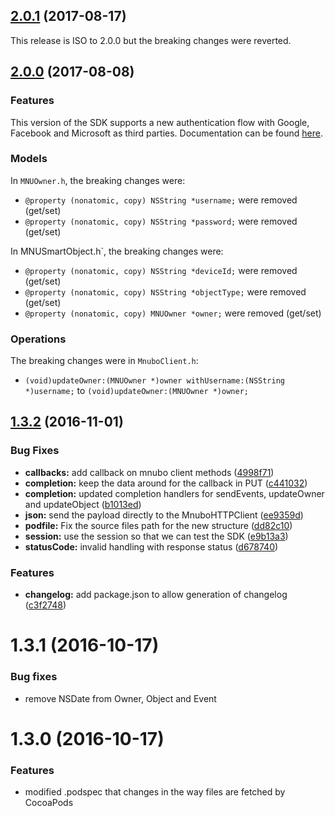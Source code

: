 <a name="2.0.1"></a>
## [2.0.1](https://github.com/mnubo/mnubo-ios-sdk/compare/v2.0.0...v2.0.1) (2017-08-17)

This release is ISO to 2.0.0 but the breaking changes were reverted.

<a name="2.0.0"></a>
## [2.0.0](https://github.com/mnubo/mnubo-ios-sdk/compare/v1.3.2..v2.0.0) (2017-08-08)

### Features
This version of the SDK supports a new authentication flow with Google, Facebook and Microsoft as third parties.
Documentation can be found [here](https://smartobjects.mnubo.com/documentation/api_security.html#third-party-authentication-services-via-sso).

### Models

In `MNUOwner.h`, the breaking changes were:

* `@property (nonatomic, copy) NSString *username;` were removed (get/set)
* `@property (nonatomic, copy) NSString *password;` were removed (get/set)

In MNUSmartObject.h`, the breaking changes were:
* `@property (nonatomic, copy) NSString *deviceId;` were removed (get/set)
* `@property (nonatomic, copy) NSString *objectType;` were removed (get/set)
* `@property (nonatomic, copy) MNUOwner *owner;` were removed (get/set)


### Operations

The breaking changes were in `MnuboClient.h`:
* `(void)updateOwner:(MNUOwner *)owner withUsername:(NSString *)username;` to `(void)updateOwner:(MNUOwner *)owner;`

<a name="1.3.2"></a>
## [1.3.2](https://github.com/mnubo/mnubo-ios-sdk/compare/1.3.1...v1.3.2) (2016-11-01)


### Bug Fixes

* **callbacks:** add callback on mnubo client methods ([4998f71](https://github.com/mnubo/mnubo-ios-sdk/commit/4998f71))
* **completion:** keep the data around for the callback in PUT ([c441032](https://github.com/mnubo/mnubo-ios-sdk/commit/c441032))
* **completion:** updated completion handlers for sendEvents, updateOwner and updateObject ([b1013ed](https://github.com/mnubo/mnubo-ios-sdk/commit/b1013ed))
* **json:** send the payload directly to the MnuboHTTPClient ([ee9359d](https://github.com/mnubo/mnubo-ios-sdk/commit/ee9359d))
* **podfile:** Fix the source files path for the new structure ([dd82c10](https://github.com/mnubo/mnubo-ios-sdk/commit/dd82c10))
* **session:** use the session so that we can test the SDK ([e9b13a3](https://github.com/mnubo/mnubo-ios-sdk/commit/e9b13a3))
* **statusCode:** invalid handling with response status ([d678740](https://github.com/mnubo/mnubo-ios-sdk/commit/d678740))


### Features

* **changelog:** add package.json to allow generation of changelog ([c3f2748](https://github.com/mnubo/mnubo-ios-sdk/commit/c3f2748))



<a name="1.3.1"></a>

# 1.3.1 (2016-10-17)

### Bug fixes

* remove NSDate from Owner, Object and Event

<a name="1.3.0"></a>

# 1.3.0 (2016-10-17)

### Features

* modified .podspec that changes in the way files are fetched by CocoaPods
